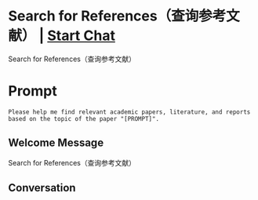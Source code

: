 

# Search for References（查询参考文献） | [Start Chat](https://gptcall.net/chat.html?data=%7B%22contact%22%3A%7B%22id%22%3A%225XxJAAqNe2kT1U_Ldvzzy%22%2C%22flow%22%3Atrue%7D%7D)
Search for References（查询参考文献）

# Prompt

```
Please help me find relevant academic papers, literature, and reports based on the topic of the paper "[PROMPT]".
```

## Welcome Message
Search for References（查询参考文献）

## Conversation



